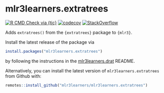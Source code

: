 # mlr3learners.extratrees

<!-- badges: start -->
[![R CMD Check via {tic}](https://github.com/mlr3learners/mlr3learners.extratrees/workflows/R%20CMD%20Check%20via%20{tic}/badge.svg?branch=master)](https://github.com/mlr3learners/mlr3learners.extratrees/actions)
[![codecov](https://codecov.io/gh/mlr3learners/mlr3learners.extratrees/branch/master/graph/badge.svg)](https://codecov.io/gh/mlr3learners/mlr3learners.extratrees)
[![StackOverflow](https://img.shields.io/badge/stackoverflow-mlr3-orange.svg)](https://stackoverflow.com/questions/tagged/mlr3)
<!-- badges: end -->

Adds `extratrees()` from the `{extratrees}` package to `{mlr3}`.

Install the latest release of the package via

```r
install.packages("mlr3learners.extratrees")
```

by following the instructions in the [mlr3learners.drat](https://github.com/mlr3learners/mlr3learners.drat) README.

Alternatively, you can install the latest version of `mlr3learners.extratrees` from Github with:

```r
remotes::install_github("mlr3learners/mlr3learners.extratrees")
```

